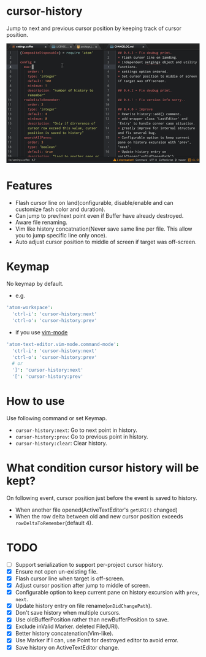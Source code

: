 # cursor-history

Jump to next and previous cursor position by keeping track of cursor position.

![gif](https://raw.githubusercontent.com/t9md/t9md/8b86b09ff01f3dbb45324119cfd41c39f16b115e/img/atom-cursor-history.gif)

# Features

* Flash cursor line on land(configurable, disable/enable and can customize fash color and duration).
* Can jump to prev/next point even if Buffer have already destroyed.
* Aware file renaming.
* Vim like history concatnation(Never save same line per file. This allow you to jump specific line only once).
* Auto adjust cursor position to middle of screen if target was off-screen.

# Keymap

No keymap by default.

* e.g.

```coffeescript
'atom-workspace':
  'ctrl-i': 'cursor-history:next'
  'ctrl-o': 'cursor-history:prev'
```

* if you use [vim-mode](https://atom.io/packages/vim-mode)

```coffeescript
'atom-text-editor.vim-mode.command-mode':
  'ctrl-i': 'cursor-history:next'
  'ctrl-o': 'cursor-history:prev'
  # or
  ']': 'cursor-history:next'
  '[': 'cursor-history:prev'
```

# How to use

Use following command or set Keymap.
* `cursor-history:next`: Go to next point in history.
* `cursor-history:prev`: Go to previous point in history.
* `cursor-history:clear`: Clear history.

# What condition cursor history will be kept?

On following event, cursor position just before the event is saved to history.
* When another file opened(ActiveTextEditor's `getURI()` changed)
* When the row delta between old and new cursor position exceeds `rowDeltaToRemember`(default 4).  

# TODO
- [ ] Support serialization to support per-project cursor history.
- [x] Ensure not open un-existing file.
- [x] Flash cursor line when target is off-screen.
- [x] Adjust cursor position after jump to middle of screen.
- [x] Configurable option to keep current pane on history excursion with `prev`, `next`.
- [x] Update history entry on file rename(`onDidChangePath`).
- [x] Don't save history when multiple cursors.
- [x] Use oldBufferPosition rather than newBufferPosition to save.
- [x] Exclude inValid Marker. deleted File(URI).
- [x] Better history concatenation(Vim-like).
- [x] Use Marker if I can, use Point for destroyed editor to avoid error.
- [x] Save history on ActiveTextEditor change.
